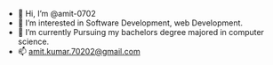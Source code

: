 - 👋 Hi, I’m @amit-0702
- 👀 I’m interested in Software Development, web Development.
- 🌱 I’m currently Pursuing my bachelors degree majored in computer science.
- 📫 amit.kumar.70202@gmail.com

<!---
amit-0702/amit-0702 is a ✨ special ✨ repository because its `README.md` (this file) appears on your GitHub profile.
You can click the Preview link to take a look at your changes.
--->
